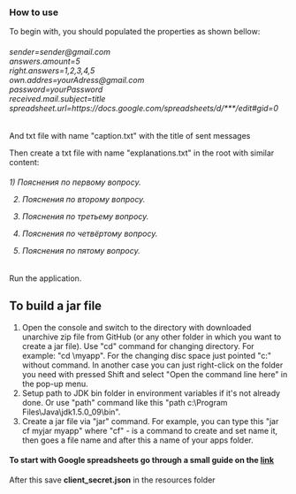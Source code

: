 <h3>How to use</h3>
<p>To begin with, you should populated the properties as shown bellow:</p>
<h6>
  sender=sender@gmail.com</br>
  answers.amount=5</br>
  right.answers=1,2,3,4,5</br>
  own.addres=yourAdress@gmail.com</br>
  password=yourPassword</br>
  received.mail.subject=title</br>
  spreadsheet.url=https://docs.google.com/spreadsheets/d/***/edit#gid=0</br>
</h6>
<p>And txt file with name "caption.txt" with the title of sent messages</p>
<p>Then create a txt file with name "explanations.txt" in the root with similar content:</p>
<h6>
  1) Пояснения по первому вопросу.

  2) Пояснения по второму вопросу.

  3) Пояснения по третьему вопросу.

  4) Пояснения по четвёртому вопросу.

  5) Пояснения по пятому вопросу.
</h6>
<p>Run the application.</p>
<h2>To build a jar file</h2>
<ol>
  <li>Open the console and switch to the directory with downloaded unarchive zip file from
  GitHub (or any other folder in which you want to create a jar file). 
  Use "cd" command for changing directory. For example: "cd \myapp". 
  For the changing disc space just pointed "c:" without command. 
  In another case you can just right-click on the folder you need with pressed Shift and select 
  "Open the command line here" in the pop-up menu. </li>
  <li>Setup path to JDK bin folder in environment variables if it's not already done. Or use "path" command like this 
"path c:\Program Files\Java\jdk1.5.0_09\bin".</li>
  <li>Create a jar file via "jar" command. For example, you can type this "jar cf myjar myapp" where "cf" - is a 
command to create and set name it, then goes a file name and after this a name of your apps folder.</li>
</ol>
<h4>To start with Google spreadsheets go through a small guide on the 
<a href="https://developers.google.com/sheets/api/quickstart/go">link</a></h4>
<p>After this save <b>client_secret.json</b> in the resources folder</p>
